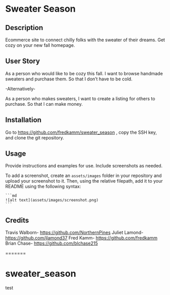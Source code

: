 
# Sweater Season

## Description

Ecommerce site to connect chilly folks with the sweater of their dreams.  Get cozy on your new fall homepage.

## User Story

As a person who would like to be cozy this fall.
I want to browse handmade sweaters and purchase them.
So that I don’t have to be cold.

-Alternatively-

As a person who makes sweaters, 
I want to create a listing for others to purchase.
So that I can make money.


## Installation

Go to <a> https://github.com/fredkamm/sweater_season </a>, copy the SSH key, and clone the git repository.

## Usage

Provide instructions and examples for use. Include screenshots as needed.

To add a screenshot, create an `assets/images` folder in your repository and upload your screenshot to it. Then, using the relative filepath, add it to your README using the following syntax:

    ```md
    ![alt text](assets/images/screenshot.png)
    ```

## Credits

Travis Walborn- <a> https://github.com/NorthernPines </a>
Juliet Lamond- <a> https://github.com/jlamond37 </a>
Fred Kamm- <a> https://github.com/fredkamm </a>
Brian Chase- <a> https://github.com/blchase215 </a>

=======
# sweater_season

test
